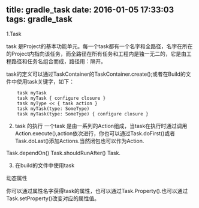 title: gradle_task
date: 2016-01-05 17:33:03
tags: gradle_task
---

1.Task

task 是Project的基本功能单元。每一个task都有一个名字和全路径，名字在所在的Project内指向该任务，而全路径在所有任务和工程内是独一无二的，它是由工程路径和任务名组合而成，路径用：隔开。

task的定义可以通过TaskContainer的TaskContainer.create();或者在Build的文件中使用task关键字，如下：

```
    task myTask
    task myTask { configure closure }
    task myType << { task action }
    task myTask(type: SomeType)
    task myTask(type: SomeType) { configure closure }
```
2. task 的执行
一个task 是由一系列的Action组成，当task在执行时通过调用Action.execute(),action依次进行，你也可以通过Task.doFirst()或者Task.doLast()添加Actions.当然闭包也可以作为Action.

Task.dependOn()
Task.shouldRunAfter()
Task.

3. 在build的文件中使用task

 动态属性

 你可以通过属性名字获得task的属性，也可以通过Task.Property().也可以通过Task.setProperty()改变对应的属性值。
